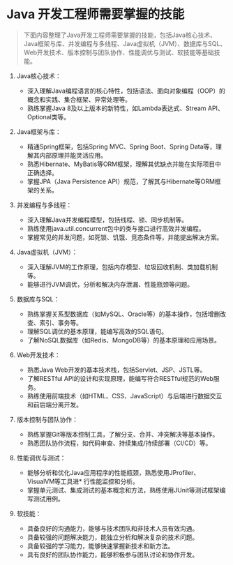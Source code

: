 # Java 开发工程师需要掌握的技能
> 下面内容整理了Java开发工程师需要掌握的技能，包括Java核心技术、Java框架与库、并发编程与多线程、Java虚拟机（JVM）、数据库与SQL、Web开发技术、版本控制与团队协作、性能调优与测试、软技能等基础技能。

1. Java核心技术：

   * 深入理解Java编程语言的核心特性，包括语法、面向对象编程（OOP）的概念和实践、集合框架、异常处理等。
   * 熟练掌握Java 8及以上版本的新特性，如Lambda表达式、Stream API、Optional类等。
2. Java框架与库：

   * 精通Spring框架，包括Spring MVC、Spring Boot、Spring Data等，理解其内部原理并能灵活应用。
   * 熟悉Hibernate、MyBatis等ORM框架，理解其优缺点并能在实际项目中正确选择。
   * 掌握JPA（Java Persistence API）规范，了解其与Hibernate等ORM框架的关系。

3. 并发编程与多线程：
   * 深入理解Java并发编程模型，包括线程、锁、同步机制等。
   * 熟练使用java.util.concurrent包中的类与接口进行高效并发编程。
   * 掌握常见的并发问题，如死锁、饥饿、竞态条件等，并能提出解决方案。
4. Java虚拟机（JVM）：

   * 深入理解JVM的工作原理，包括内存模型、垃圾回收机制、类加载机制等。
   * 能够进行JVM调优，分析和解决内存泄漏、性能瓶颈等问题。
5. 数据库与SQL：

   * 熟练掌握关系型数据库（如MySQL、Oracle等）的基本操作，包括增删改查、索引、事务等。
   * 理解SQL调优的基本原理，能编写高效的SQL语句。
   * 了解NoSQL数据库（如Redis、MongoDB等）的基本原理和应用场景。
6. Web开发技术：

   * 熟悉Java Web开发的基本技术栈，包括Servlet、JSP、JSTL等。
   * 了解RESTful API的设计和实现原理，能编写符合RESTful规范的Web服务。
   * 熟练使用前端技术（如HTML、CSS、JavaScript）与后端进行数据交互和前后端分离开发。
7. 版本控制与团队协作：

   * 熟练掌握Git等版本控制工具，了解分支、合并、冲突解决等基本操作。
   * 熟悉团队协作流程，如代码审查、持续集成/持续部署（CI/CD）等。
8. 性能调优与测试：

   * 能够分析和优化Java应用程序的性能瓶颈，熟悉使用JProfiler、VisualVM等工具进* 行性能监控和分析。
   * 掌握单元测试、集成测试的基本概念和方法，熟练使用JUnit等测试框架编写测试用例。
9. 软技能：

   * 具备良好的沟通能力，能够与技术团队和非技术人员有效沟通。
   * 具备较强的问题解决能力，能独立分析和解决复杂的技术问题。
   * 具备较强的学习能力，能够快速掌握新技术和新方法。
   * 具有良好的团队协作能力，能够积极参与团队讨论和协作开发。
